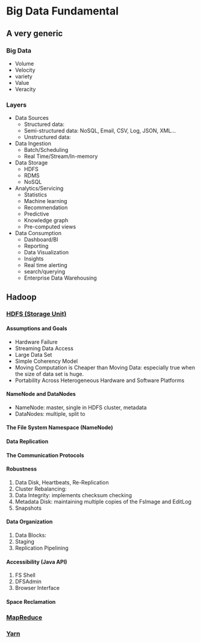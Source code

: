 # Big Data Fundamental

## A very generic

### Big Data

- Volume
- Velocity
- variety
- Value
- Veracity

### Layers

- Data Sources
    - Structured data:
    - Semi-structured data: NoSQL, Email, CSV, Log, JSON, XML...
    - Unstructured data:
- Data Ingestion
    - Batch/Scheduling
    - Real Time/Stream/In-memory
- Data Storage
    - HDFS
    - RDMS
    - NoSQL
- Analytics/Servicing
    - Statistics
    - Machine learning
    - Recommendation
    - Predictive
    - Knowledge graph
    - Pre-computed views
- Data Consumption
    - Dashboard/BI
    - Reporting
    - Data Visualization
    - Insights
    - Real time alerting
    - search/querying
    - Enterprise Data Warehousing

## Hadoop

### [HDFS (Storage Unit)](https://hadoop.apache.org/docs/current/hadoop-project-dist/hadoop-hdfs/HdfsDesign.html)

#### Assumptions and Goals

- Hardware Failure
- Streaming Data Access
- Large Data Set
- Simple Coherency Model
- Moving Computation is Cheaper than Moving Data: especially true when the size of data set is huge.
- Portability Across Heterogeneous Hardware and Software Platforms

#### NameNode and DataNodes

- NameNode: master, single in HDFS cluster, metadata
- DataNodes: multiple, split to

#### The File System Namespace (NameNode)

#### Data Replication

#### The Communication Protocols

#### Robustness

1. Data Disk, Heartbeats, Re-Replication
2. Cluster Rebalancing:
3. Data Integrity: implements checksum checking
4. Metadata Disk: maintaining multiple copies of the FsImage and EditLog
5. Snapshots

#### Data Organization

1. Data Blocks:
2. Staging
3. Replication Pipelining

#### Accessibility (Java API)

1. FS Shell
2. DFSAdmin
3. Browser Interface

#### Space Reclamation

### [MapReduce](https://hadoop.apache.org/docs/current/hadoop-mapreduce-client/hadoop-mapreduce-client-core/MapReduceTutorial.html)



### [Yarn](https://hadoop.apache.org/docs/current/hadoop-yarn/hadoop-yarn-site/YARN.html)